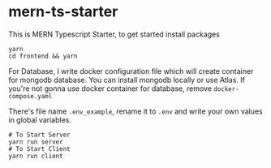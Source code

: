 # mern-ts-starter
This is MERN Typescript Starter, to get started install packages

```
yarn
cd frontend && yarn
```

For Database, I write docker configuration file which will create container for mongodb database. You can install mongodb locally or use Atlas. If you're not gonna use docker container for database, remove `docker-compose.yaml`


There's file name `.env_example`, rename it to `.env` and write your own values in global variables.

```
# To Start Server
yarn run server
# To Start Client
yarn run client
```